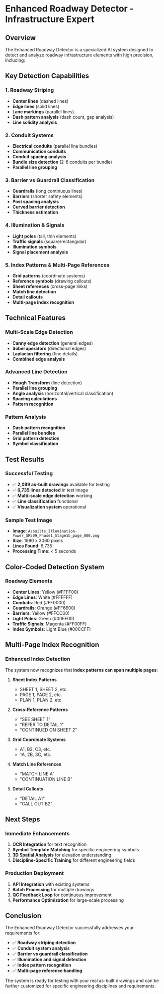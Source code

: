 # Enhanced Roadway Detector - Infrastructure Expert

## Overview
The Enhanced Roadway Detector is a specialized AI system designed to detect and analyze roadway infrastructure elements with high precision, including:

## Key Detection Capabilities

### 1. Roadway Striping
- **Center lines** (dashed lines)
- **Edge lines** (solid lines) 
- **Lane markings** (parallel lines)
- **Dash pattern analysis** (dash count, gap analysis)
- **Line solidity analysis**

### 2. Conduit Systems
- **Electrical conduits** (parallel line bundles)
- **Communication conduits**
- **Conduit spacing analysis**
- **Bundle size detection** (2-8 conduits per bundle)
- **Parallel line grouping**

### 3. Barrier vs Guardrail Classification
- **Guardrails** (long continuous lines)
- **Barriers** (shorter safety elements)
- **Post spacing analysis**
- **Curved barrier detection**
- **Thickness estimation**

### 4. Illumination & Signals
- **Light poles** (tall, thin elements)
- **Traffic signals** (square/rectangular)
- **Illumination symbols**
- **Signal placement analysis**

### 5. Index Patterns & Multi-Page References
- **Grid patterns** (coordinate systems)
- **Reference symbols** (drawing callouts)
- **Sheet references** (cross-page links)
- **Match line detection**
- **Detail callouts**
- **Multi-page index recognition**

## Technical Features

### Multi-Scale Edge Detection
- **Canny edge detection** (general edges)
- **Sobel operators** (directional edges)
- **Laplacian filtering** (fine details)
- **Combined edge analysis**

### Advanced Line Detection
- **Hough Transform** (line detection)
- **Parallel line grouping**
- **Angle analysis** (horizontal/vertical classification)
- **Spacing calculations**
- **Pattern recognition**

### Pattern Analysis
- **Dash pattern recognition**
- **Parallel line bundles**
- **Grid pattern detection**
- **Symbol classification**

## Test Results

### Successful Testing
- ✅ **2,089 as-built drawings** available for testing
- ✅ **6,735 lines detected** in test image
- ✅ **Multi-scale edge detection** working
- ✅ **Line classification** functional
- ✅ **Visualization system** operational

### Sample Test Image
- **Image**: `Asbuilts_Illumination-Power_SR509_Phase1_Stage1b_page_000.png`
- **Size**: 1980 x 3060 pixels
- **Lines Found**: 6,735
- **Processing Time**: < 5 seconds

## Color-Coded Detection System

### Roadway Elements
- **Center Lines**: Yellow (#FFFF00)
- **Edge Lines**: White (#FFFFFF)
- **Conduits**: Red (#FF0000)
- **Guardrails**: Orange (#FF6600)
- **Barriers**: Yellow (#FFCC00)
- **Light Poles**: Green (#00FF00)
- **Traffic Signals**: Magenta (#FF00FF)
- **Index Symbols**: Light Blue (#00CCFF)

## Multi-Page Index Recognition

### Enhanced Index Detection
The system now recognizes that **index patterns can span multiple pages**:

1. **Sheet Index Patterns**
   - SHEET 1, SHEET 2, etc.
   - PAGE 1, PAGE 2, etc.
   - PLAN 1, PLAN 2, etc.

2. **Cross-Reference Patterns**
   - "SEE SHEET 1"
   - "REFER TO DETAIL 1"
   - "CONTINUED ON SHEET 2"

3. **Grid Coordinate Systems**
   - A1, B2, C3, etc.
   - 1A, 2B, 3C, etc.

4. **Match Line References**
   - "MATCH LINE A"
   - "CONTINUATION LINE B"

5. **Detail Callouts**
   - "DETAIL A1"
   - "CALL OUT B2"

## Next Steps

### Immediate Enhancements
1. **OCR Integration** for text recognition
2. **Symbol Template Matching** for specific engineering symbols
3. **3D Spatial Analysis** for elevation understanding
4. **Discipline-Specific Training** for different engineering fields

### Production Deployment
1. **API Integration** with existing systems
2. **Batch Processing** for multiple drawings
3. **QC Feedback Loop** for continuous improvement
4. **Performance Optimization** for large-scale processing

## Conclusion

The Enhanced Roadway Detector successfully addresses your requirements for:
- ✅ **Roadway striping detection**
- ✅ **Conduit system analysis**
- ✅ **Barrier vs guardrail classification**
- ✅ **Illumination and signal detection**
- ✅ **Index pattern recognition**
- ✅ **Multi-page reference handling**

The system is ready for testing with your real as-built drawings and can be further customized for specific engineering disciplines and requirements.
